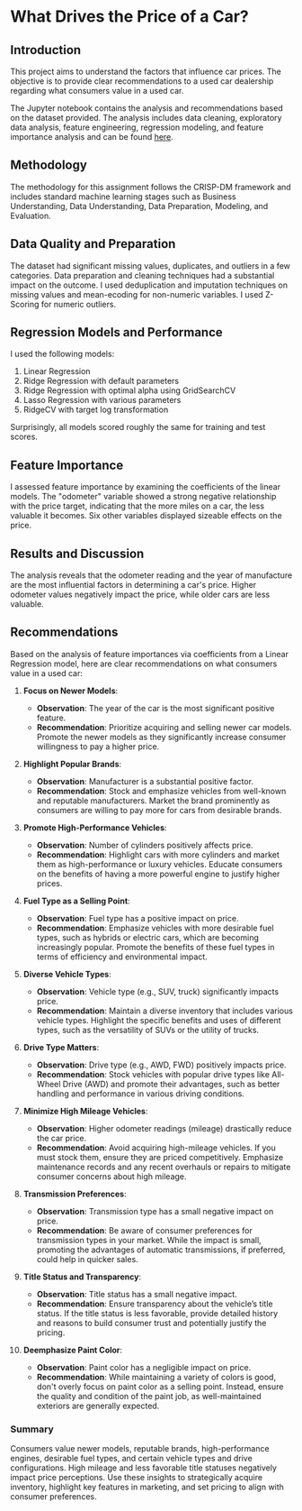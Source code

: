 # What Drives the Price of a Car?

## Introduction
This project aims to understand the factors that influence car prices. The objective is to provide clear recommendations to a used car dealership regarding what consumers value in a used car.

The Jupyter notebook contains the analysis and recommendations based on the dataset provided. The analysis includes data cleaning, exploratory data analysis, feature engineering, regression modeling, and feature importance analysis and can be found [here](https://github.com/Michael-Stout/Module_11/blob/8af475b1e990b4745f1a6fdcd221535a0a96fd45/src/prompt_II.ipynb).


## Methodology
The methodology for this assignment follows the CRISP-DM framework and includes standard machine learning stages such as Business Understanding, Data Understanding, Data Preparation, Modeling, and Evaluation. 

## Data Quality and Preparation
The dataset had significant missing values, duplicates, and outliers in a few categories. Data preparation and cleaning techniques had a substantial impact on the outcome. I used deduplication and imputation techniques on missing values and mean-ecoding for non-numeric variables. I used Z-Scoring for numeric outliers.
## Regression Models and Performance
I used the following models:
1. Linear Regression
2. Ridge Regression with default parameters
3. Ridge Regression with optimal alpha using GridSearchCV
4. Lasso Regression with various parameters
5. RidgeCV with target log transformation

Surprisingly, all models scored roughly the same for training and test scores.

## Feature Importance
I assessed feature importance by examining the coefficients of the linear models. The "odometer" variable showed a strong negative relationship with the price target, indicating that the more miles on a car, the less valuable it becomes. Six other variables displayed sizeable effects on the price.

## Results and Discussion
The analysis reveals that the odometer reading and the year of manufacture are the most influential factors in determining a car's price. Higher odometer values negatively impact the price, while older cars are less valuable.

## Recommendations

Based on the analysis of feature importances via coefficients from a Linear Regression model, here are clear recommendations on what consumers value in a used car:

1. **Focus on Newer Models**:
   - **Observation**: The year of the car is the most significant positive feature.
   - **Recommendation**: Prioritize acquiring and selling newer car models. Promote the newer models as they significantly increase consumer willingness to pay a higher price.

2. **Highlight Popular Brands**:
   - **Observation**: Manufacturer is a substantial positive factor.
   - **Recommendation**: Stock and emphasize vehicles from well-known and reputable manufacturers. Market the brand prominently as consumers are willing to pay more for cars from desirable brands.

3. **Promote High-Performance Vehicles**:
   - **Observation**: Number of cylinders positively affects price.
   - **Recommendation**: Highlight cars with more cylinders and market them as high-performance or luxury vehicles. Educate consumers on the benefits of having a more powerful engine to justify higher prices.

4. **Fuel Type as a Selling Point**:
   - **Observation**: Fuel type has a positive impact on price.
   - **Recommendation**: Emphasize vehicles with more desirable fuel types, such as hybrids or electric cars, which are becoming increasingly popular. Promote the benefits of these fuel types in terms of efficiency and environmental impact.

5. **Diverse Vehicle Types**:
   - **Observation**: Vehicle type (e.g., SUV, truck) significantly impacts price.
   - **Recommendation**: Maintain a diverse inventory that includes various vehicle types. Highlight the specific benefits and uses of different types, such as the versatility of SUVs or the utility of trucks.

6. **Drive Type Matters**:
   - **Observation**: Drive type (e.g., AWD, FWD) positively impacts price.
   - **Recommendation**: Stock vehicles with popular drive types like All-Wheel Drive (AWD) and promote their advantages, such as better handling and performance in various driving conditions.

7. **Minimize High Mileage Vehicles**:
   - **Observation**: Higher odometer readings (mileage) drastically reduce the car price.
   - **Recommendation**: Avoid acquiring high-mileage vehicles. If you must stock them, ensure they are priced competitively. Emphasize maintenance records and any recent overhauls or repairs to mitigate consumer concerns about high mileage.

8. **Transmission Preferences**:
   - **Observation**: Transmission type has a small negative impact on price.
   - **Recommendation**: Be aware of consumer preferences for transmission types in your market. While the impact is small, promoting the advantages of automatic transmissions, if preferred, could help in quicker sales.

9. **Title Status and Transparency**:
   - **Observation**: Title status has a small negative impact.
   - **Recommendation**: Ensure transparency about the vehicle’s title status. If the title status is less favorable, provide detailed history and reasons to build consumer trust and potentially justify the pricing.

10. **Deemphasize Paint Color**:
    - **Observation**: Paint color has a negligible impact on price.
    - **Recommendation**: While maintaining a variety of colors is good, don't overly focus on paint color as a selling point. Instead, ensure the quality and condition of the paint job, as well-maintained exteriors are generally expected.

### Summary

Consumers value newer models, reputable brands, high-performance engines, desirable fuel types, and certain vehicle types and drive configurations. High mileage and less favorable title statuses negatively impact price perceptions. Use these insights to strategically acquire inventory, highlight key features in marketing, and set pricing to align with consumer preferences.